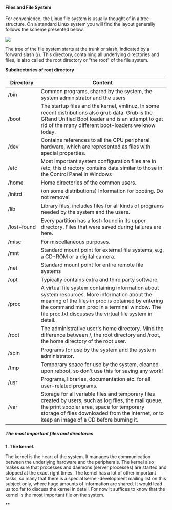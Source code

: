 #### Files and File System




For convenience, the Linux file system is usually thought of in a tree structure. On a standard Linux system
you will find the layout generally follows the scheme presented below.

<img src=https://i.imgur.com/oD9Hkdu.png>

The tree of the file system starts at the trunk or slash, indicated by a forward slash (/). This directory,
containing all underlying directories and files, is also called the root directory or "the root" of the file system.

**Subdirectories of root directory**

|**Directory**|**Content**|
|-------------|-------------|
|/bin|Common programs, shared by the system, the system administrator and the users|
|/boot|The startup files and the kernel, vmlinuz. In some recent distributions also grub data. Grub is the GRand Unified Boot loader and is an attempt to get rid of the many different boot-loaders we know today.|
|/dev|Contains references to all the CPU peripheral hardware, which are represented as files with special properties.|
|/etc|Most important system configuration files are in /etc, this directory contains data similar to those in the Control Panel in Windows|
|/home|Home directories of the common users.|
|/initrd|(on some distributions) Information for booting. Do not remove!|
|/lib|Library files, includes files for all kinds of programs needed by the system and the users.|
|/lost+found|Every partition has a lost+found in its upper directory. Files that were saved during failures are here.|
|/misc|For miscellaneous purposes.|
|/mnt|Standard mount point for external file systems, e.g. a CD-ROM or a digital camera.|
|/net|Standard mount point for entire remote file systems|
|/opt|Typically contains extra and third party software.|
|/proc|A virtual file system containing information about system resources. More information about the meaning of the files in proc is obtained by entering the command man proc in a terminal window. The file proc.txt discusses the virtual file system in detail.|
|/root|The administrative user's home directory. Mind the difference between /, the root directory and /root, the home directory of the root user.|
|/sbin|Programs for use by the system and the system administrator.|
|/tmp|Temporary space for use by the system, cleaned upon reboot, so don't use this for saving any work!|
|/usr|Programs, libraries, documentation etc. for all user-related programs.|
|/var|Storage for all variable files and temporary files created by users, such as log files, the mail queue, the print spooler area, space for temporary storage of files downloaded from the Internet, or to keep an image of a CD before burning it.|

##### The most important files and directories

**1. The kernel.**

The kernel is the heart of the system. It manages the communication between the underlying hardware and the
peripherals. The kernel also makes sure that processes and daemons (server processes) are started and stopped
at the exact right times. The kernel has a lot of other important tasks, so many that there is a special
kernel-development mailing list on this subject only, where huge amounts of information are shared. It would
lead us too far to discuss the kernel in detail. For now it suffices to know that the kernel is the most important file on the system.

**
